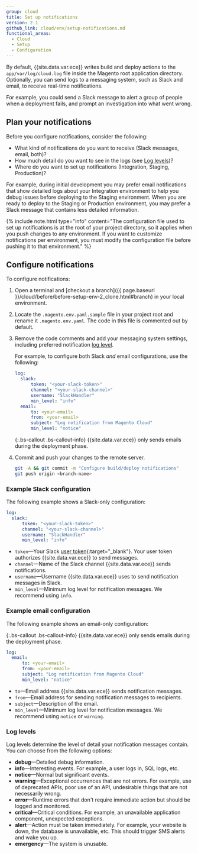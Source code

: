 ```yaml
---
group: cloud
title: Set up notifications
version: 2.1
github_link: cloud/env/setup-notifications.md
functional_areas:
  - Cloud
  - Setup
  - Configuration
---
```


By default, {{site.data.var.ece}} writes build and deploy actions to the `app/var/log/cloud.log` file inside the Magento root application directory. Optionally, you can send logs to a messaging system, such as Slack and email, to receive real-time notifications.

For example, you could send a Slack message to alert a group of people when a deployment fails, and prompt an investigation into what went wrong.

## Plan your notifications

Before you configure notifications, consider the following:

-   What kind of notifications do you want to receive (Slack messages, email, both)?
-   How much detail do you want to see in the logs (see [Log levels](#log-levels))?
-   Where do you want to set up notifications (Integration, Staging, Production)?

For example, during initial development you may prefer email notifications that show detailed logs about your Integration environment to help you debug issues before deploying to the Staging environment. When you are ready to deploy to the Staging or Production environment, you may prefer a Slack message that contains less detailed information.

{% include note.html type="info" content="The configuration file used to set up notifications is at the root of your project directory, so it applies when you push changes to any environment. If you want to customize notifications per environment, you must modify the configuration file before pushing it to that environment." %}

## Configure notifications

To configure notifications:

1.  Open a terminal and [checkout a branch]({{ page.baseurl }}/cloud/before/before-setup-env-2_clone.html#branch) in your local environment.
1.  Locate the `.magento.env.yaml.sample` file in your project root and rename it `.magento.env.yaml`. The code in this file is commented out by default.
1.  Remove the code comments and add your messaging system settings, including preferred notification [log level](#log-levels).

    For example, to configure both Slack _and_ email configurations, use the following:

    ```yaml
    log:
      slack:
          token: "<your-slack-token>"
          channel: "<your-slack-channel>"
          username: "SlackHandler"
          min_level: "info"
      email:
          to: <your-email>
          from: <your-email>
          subject: "Log notification from Magento Cloud"
          min_level: "notice"
    ```

    {:.bs-callout .bs-callout-info}
    {{site.data.var.ece}} only sends emails during the deployment phase.

1. Commit and push your changes to the remote server.

    ```bash
    git -A && git commit -m "Configure build/deploy notifications"
    git push origin <branch-name>
    ```

### Example Slack configuration

The following example shows a Slack-only configuration:

```yaml
log:
  slack:
      token: "<your-slack-token>"
      channel: "<your-slack-channel>"
      username: "SlackHandler"
      min_level: "info"
```

-   `token`—Your Slack [user token](https://api.slack.com/docs/token-types#user){:target="\_blank"}. Your user token authorizes {{site.data.var.ece}} to send messages.
-   `channel`—Name of the Slack channel {{site.data.var.ece}} sends notifications.
-   `username`—Username {{site.data.var.ece}} uses to send notification messages in Slack.
-   `min_level`—Minimum log level for notification messages. We recommend using `info`.

### Example email configuration

The following example shows an email-only configuration:

{:.bs-callout .bs-callout-info}
{{site.data.var.ece}} only sends emails during the deployment phase.

```yaml
log:
  email:
      to: <your-email>
      from: <your-email>
      subject: "Log notification from Magento Cloud"
      min_level: "notice"
```

-   `to`—Email address {{site.data.var.ece}} sends notification messages.
-   `from`—Email address for sending notification messages to recipients.
-   `subject`—Description of the email.
-   `min_level`—Minimum log level for notification messages. We recommend using `notice` or `warning`.

### Log levels

Log levels determine the level of detail your notification messages contain. You can choose from the following options:

-   **debug**—Detailed debug information.
-   **info**—Interesting events. For example, a user logs in, SQL logs, etc.
-   **notice**—Normal but significant events.
-   **warning**—Exceptional occurrences that are not errors. For example, use of deprecated APIs, poor use of an API, undesirable things that are not necessarily wrong.
-   **error**—Runtime errors that don't require immediate action but should be logged and monitored.
-   **critical**—Critical conditions. For example, an unavailable application component, unexpected exceptions.
-   **alert**—Action must be taken immediately. For example, your website is down, the database is unavailable, etc. This should trigger SMS alerts and wake you up.
-   **emergency**—The system is unusable.